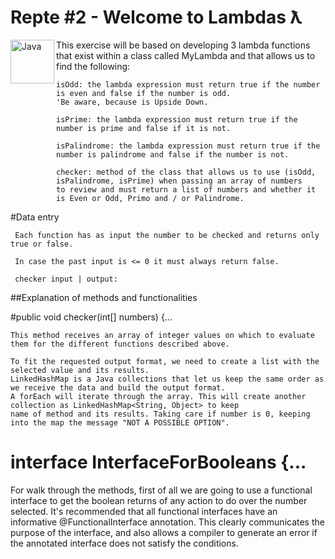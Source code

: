 # Repte #2 - Welcome to Lambdas ƛ
<img align="left" alt="Java" width="70px" src="https://forkpoint.com/wp-content/uploads/java-logo-transparent.png" />

This exercise will be based on developing 3 lambda functions that exist within a class called MyLambda and that allows us to find the following:

    isOdd: the lambda expression must return true if the number is even and false if the number is odd. 
    'Be aware, because is Upside Down.

    isPrime: the lambda expression must return true if the number is prime and false if it is not.

    isPalindrome: the lambda expression must return true if the number is palindrome and false if the number is not.

    checker: method of the class that allows us to use (isOdd, isPalindrome, isPrime) when passing an array of numbers 
    to review and must return a list of numbers and whether it is Even or Odd, Primo and / or Palindrome.
    
    
  #Data entry

     Each function has as input the number to be checked and returns only true or false.

     In case the past input is <= 0 it must always return false.

     checker input | output:

##Explanation of methods and functionalities

#public void checker(int[] numbers) {...

    This method receives an array of integer values on which to evaluate them for the different functions described above.
    
    To fit the requested output format, we need to create a list with the selected value and its results. 
    LinkedHashMap is a Java collections that let us keep the same order as we receive the data and build the output format.
    A forEach will iterate through the array. This will create another collection as LinkedHashMap<String, Object> to keep
    name of method and its results. Taking care if number is 0, keeping into the map the message "NOT A POSSIBLE OPTION".
    
# interface InterfaceForBooleans {...

For walk through the methods, first of all we are going to use a functional interface to get the boolean returns of any 
action to do over the number selected. It's recommended that all functional interfaces have an informative 
@FunctionalInterface annotation. This clearly communicates the purpose of the interface, and also allows a compiler 
to generate an error if the annotated interface does not satisfy the conditions.

